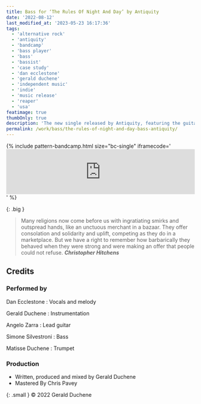 ```yaml
---
title: Bass for ‘The Rules Of Night And Day’ by Antiquity
date: '2022-08-12'
last_modified_at: '2023-05-23 16:17:36'
tags:
  - 'alternative rock'
  - 'antiquity'
  - 'bandcamp'
  - 'bass player'
  - 'bass'
  - 'bassist'
  - 'case study'
  - 'dan ecclestone'
  - 'gerald duchene'
  - 'independent music'
  - 'indie'
  - 'music release'
  - 'reaper'
  - 'usa'
featimage: true
thumbOnly: true
description: 'The new single released by Antiquity, featuring the guitar work of Angelo Zarra and my bass.'
permalink: /work/bass/the-rules-of-night-and-day-bass-antiquity/
---
```

{% include pattern-bandcamp.html size="bc-single" iframecode='<iframe style="border: 0; width: 100%; height: 120px;" src="https://bandcamp.com/EmbeddedPlayer/track=416597860/size=large/bgcol=ffffff/linkcol=333333/tracklist=false/artwork=small/transparent=true/"><a href="https://sessions.antiquity-music.com/track/the-rules-of-night-and-day">The Rules Of Night And Day by Antiquity</a></iframe>' %}

{: .big }
> Many religions now come before us with ingratiating smirks and outspread hands, like an unctuous merchant in a bazaar. They offer consolation and solidarity and uplift, competing as they do in a marketplace. But we have a right to remember how barbarically they behaved when they were strong and were making an offer that people could not refuse.
> <cite>**Christopher Hitchens**</cite>

## Credits

### Performed by

Dan Ecclestone
: Vocals and melody

Gerald Duchene
: Instrumentation

Angelo Zarra
: Lead guitar

Simone Silvestroni
: Bass

Matisse Duchene
: Trumpet

### Production

- Written, produced and mixed by Gerald Duchene
- Mastered By Chris Pavey

{: .small }
&copy; 2022 Gerald Duchene
